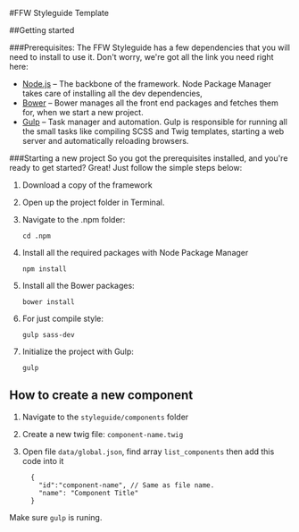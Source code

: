 #FFW Styleguide Template

##Getting started

###Prerequisites:
The FFW Styleguide has a few dependencies that you will need to install to use it. Don't worry, we're got all the link you need right here:

* [Node.js](https://nodejs.org/en/) – The backbone of the framework. Node Package Manager takes care of installing all the dev dependencies,
* [Bower](http://bower.io/) – Bower manages all the front end packages and fetches them for, when we start a new project.
* [Gulp](http://gulpjs.com/) – Task manager and automation. Gulp is responsible for running all the small tasks like compiling SCSS and Twig templates, starting a web server and automatically reloading browsers.

###Starting a new project
So you got the prerequisites installed, and you're ready to get started? Great! Just follow the simple steps below:


1. Download a copy of the framework

2. Open up the project folder in Terminal.

3. Navigate to the .npm folder:

    ```
    cd .npm
    ```

4. Install all the required packages with Node Package Manager

    ```
    npm install
    ```
5. Install all the Bower packages:

    ```
    bower install
    ```

6. For just compile style:

    ```
    gulp sass-dev
    ```

7. Initialize the project with Gulp:

    ```
    gulp
    ```

## How to create a new component
1. Navigate to the `styleguide/components` folder
2. Create a new twig file: `component-name.twig`
3. Open file `data/global.json`, find array `list_components` then add this code into it

    ```
      {
        "id":"component-name", // Same as file name.
        "name": "Component Title"
      }
   ```

Make sure `gulp` is runing.
